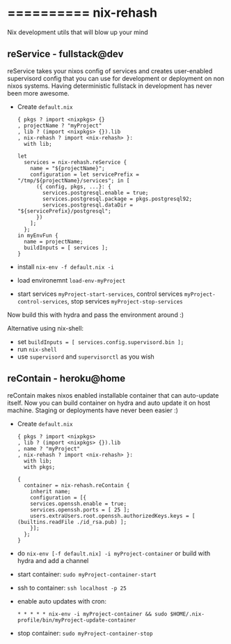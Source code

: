 ==========
nix-rehash
==========


Nix development utils that will blow up your mind


reService - fullstack@dev
--------------------------

reService takes your nixos config of services and creates user-enabled supervisord
config that you can use for development or deployment on non nixos systems.
Having deterministic fullstack in development has never been more awesome.

- Create `default.nix`

  ```
  { pkgs ? import <nixpkgs> {}
  , projectName ? "myProject"
  , lib ? (import <nixpkgs> {}).lib
  , nix-rehash ? import <nix-rehash> }:
    with lib;

  let
    services = nix-rehash.reService {
      name = "${projectName}";
      configuration = let servicePrefix = "/tmp/${projectName}/services"; in [
        ({ config, pkgs, ...}: {
          services.postgresql.enable = true;
          services.postgresql.package = pkgs.postgresql92;
          services.postgresql.dataDir = "${servicePrefix}/postgresql";
        })
      ];
    };
  in myEnvFun {
    name = projectName;
    buildInputs = [ services ];
  }
  ```

- install `nix-env -f default.nix -i`
- load environemnt `load-env-myProject`
- start services `myProject-start-services`, control services `myProject-control-services`,
  stop services `myProject-stop-services`

Now build this with hydra and pass the environment around :)

Alternative using nix-shell:

- set `buildInputs = [ services.config.supervisord.bin ];`
- run `nix-shell`
- use `supervisord` and `supervisorctl` as you wish

reContain - heroku@home
-----------------------

reContain makes nixos enabled installable container that can auto-update
itself. Now you can build container on hydra and auto update it on
host machine. Staging or deployments have never been easier :)

- Create `default.nix`

  ```
  { pkgs ? import <nixpkgs>
  , lib ? (import <nixpkgs> {}).lib
  , name ? "myProject"
  , nix-rehash ? import <nix-rehash> }:
    with lib;
    with pkgs;

  {
    container = nix-rehash.reContain {
      inherit name;
      configuration = [{
      services.openssh.enable = true;
      services.openssh.ports = [ 25 ];
      users.extraUsers.root.openssh.authorizedKeys.keys = [ (builtins.readFile ./id_rsa.pub) ];
      }];
    };
  }
  ```
- do `nix-env [-f default.nix] -i myProject-container` or build with hydra and add a channel
- start container: `sudo myProject-container-start`
- ssh to container: `ssh localhost -p 25`
- enable auto updates with cron:
  ```
  * * * * * nix-env -i myProject-container && sudo $HOME/.nix-profile/bin/myProject-update-container
  ```
- stop container: `sudo myProject-container-stop`
